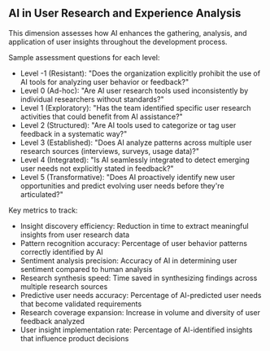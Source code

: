## AI in User Research and Experience Analysis

This dimension assesses how AI enhances the gathering, analysis, and application of user insights throughout the development process.

Sample assessment questions for each level:
- Level -1 (Resistant): "Does the organization explicitly prohibit the use of AI tools for analyzing user behavior or feedback?"
- Level 0 (Ad-hoc): "Are AI user research tools used inconsistently by individual researchers without standards?"
- Level 1 (Exploratory): "Has the team identified specific user research activities that could benefit from AI assistance?"
- Level 2 (Structured): "Are AI tools used to categorize or tag user feedback in a systematic way?"
- Level 3 (Established): "Does AI analyze patterns across multiple user research sources (interviews, surveys, usage data)?"
- Level 4 (Integrated): "Is AI seamlessly integrated to detect emerging user needs not explicitly stated in feedback?"
- Level 5 (Transformative): "Does AI proactively identify new user opportunities and predict evolving user needs before they're articulated?"

Key metrics to track:
- Insight discovery efficiency: Reduction in time to extract meaningful insights from user research data
- Pattern recognition accuracy: Percentage of user behavior patterns correctly identified by AI
- Sentiment analysis precision: Accuracy of AI in determining user sentiment compared to human analysis
- Research synthesis speed: Time saved in synthesizing findings across multiple research sources
- Predictive user needs accuracy: Percentage of AI-predicted user needs that become validated requirements
- Research coverage expansion: Increase in volume and diversity of user feedback analyzed
- User insight implementation rate: Percentage of AI-identified insights that influence product decisions